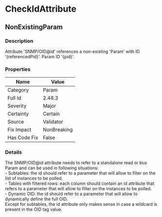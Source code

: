 ﻿---  
uid: Validator_2_48_3  
---

# CheckIdAttribute

## NonExistingParam

### Description

Attribute 'SNMP\/OID@id' references a non\-existing 'Param' with ID '{referencedPid}'. Param ID '{pid}'.

### Properties

| Name         | Value       |
| ------------ | ----------- |
| Category     | Param       |
| Full Id      | 2.48.3      |
| Severity     | Major       |
| Certainty    | Certain     |
| Source       | Validator   |
| Fix Impact   | NonBreaking |
| Has Code Fix | False       |

### Details

The SNMP\/OID@id attribute needs to refer to a standalone read or bus Param and can be used in following situations:  
\- Subtables: the id should refer to a parameter that will allow to filter on the list of instances to be polled.  
\- Tables with filtered rows: each column should contain an id attribute that refers to a parameter that will allow to filter on the instances to be polled.  
\- Dynamic OID: the id should refer to a parameter that will allow to dynamically define the full OID.  
Except for subtables, the id attribute only makes sense in case a wildcard is present in the OID tag value.
